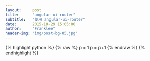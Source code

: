 ```yaml
---
layout:     post
title:      "angular-ui-router"
subtitle:   "使用 angular-ui-router"
date:       2015-10-29 15:05:00
author:     "Franklee"
header-img: "img/post-bg-05.jpg"
---
```

{% highlight python %}
{% raw %}
p = 1
p = p+1
{% endraw %}
{% endhighlight %}
